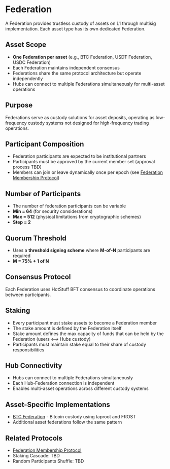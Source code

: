 # Federation

A Federation provides trustless custody of assets on L1 through multisig implementation. Each asset type has its own dedicated Federation.

## Asset Scope
- **One Federation per asset** (e.g., BTC Federation, USDT Federation, USDC Federation)
- Each Federation maintains independent consensus
- Federations share the same protocol architecture but operate independently
- Hubs can connect to multiple Federations simultaneously for multi-asset operations

## Purpose
Federations serve as custody solutions for asset deposits, operating as low-frequency custody systems not designed for high-frequency trading operations.

## Participant Composition
- Federation participants are expected to be institutional partners
- Participants must be approved by the current member set (approval process TBD)
- Members can join or leave dynamically once per epoch (see [Federation Membership Protocol](/architecture/common/protocols/protocol_federation_membership.md))

## Number of Participants
- The number of federation participants can be variable
- **Min = 64** (for security considerations)
- **Max = 512** (physical limitations from cryptographic schemes)
- **Step = 2**

## Quorum Threshold
- Uses a **threshold signing scheme** where **M-of-N** participants are required
- **M = 75% + 1 of N**

## Consensus Protocol
Each Federation uses HotStuff BFT consensus to coordinate operations between participants.

## Staking
- Every participant must stake assets to become a Federation member
- The stake amount is defined by the Federation itself
- Stake amount defines the max capacity of funds that can be held by the Federation (users ⟷ Hubs custody)
- Participants must maintain stake equal to their share of custody responsibilities

## Hub Connectivity
- Hubs can connect to multiple Federations simultaneously
- Each Hub-Federation connection is independent
- Enables multi-asset operations across different custody systems

## Asset-Specific Implementations
- [BTC Federation](/architecture/common/entities/federation_btc.md) - Bitcoin custody using taproot and FROST
- Additional asset federations follow the same pattern

## Related Protocols
- [Federation Membership Protocol](/architecture/common/protocols/protocol_federation_membership.md)
- Staking Cascade: TBD
- Random Participants Shuffle: TBD